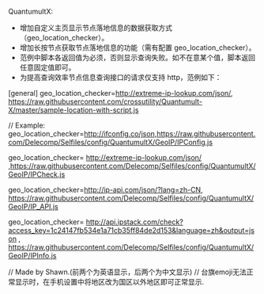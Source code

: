 QuantumultX:
- 增加自定义主页显示节点落地信息的数据获取方式（geo_location_checker）。
- 增加长按节点获取节点落地信息的功能（需有配置 geo_location_checker）。
- 范例中脚本各返回值为必须，否则显示查询失败。如不在意某个值，脚本返回任意固定值即可。
- 为提高查询效率节点信息查询接口的请求仅支持 http，范例如下：

[general]
geo_location_checker=http://extreme-ip-lookup.com/json/, https://raw.githubusercontent.com/crossutility/Quantumult-X/master/sample-location-with-script.js

// Example:
geo_location_checker=http://ifconfig.co/json,https://raw.githubusercontent.com/Delecomp/Selfiles/config/QuantumultX/GeoIP/IPConfig.js

geo_location_checker= http://extreme-ip-lookup.com/json/ ,https://raw.githubusercontent.com/Delecomp/Selfiles/config/QuantumultX/GeoIP/IPCheck.js

geo_location_checker=http://ip-api.com/json/?lang=zh-CN, https://raw.githubusercontent.com/Delecomp/Selfiles/config/QuantumultX/GeoIP/IP_API.js

geo_location_checker= http://api.ipstack.com/check?access_key=1c24147fb534e1a71cb35ff84de2d153&language=zh&output=json , https://raw.githubusercontent.com/Delecomp/Selfiles/config/QuantumultX/GeoIP/IPInfo.js

// Made by Shawn.(前两个为英语显示，后两个为中文显示)
// 台旗emoji无法正常显示时，在手机设置中将地区改为国区以外地区即可正常显示.